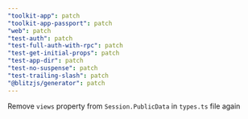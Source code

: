 ```yaml
---
"toolkit-app": patch
"toolkit-app-passport": patch
"web": patch
"test-auth": patch
"test-full-auth-with-rpc": patch
"test-get-initial-props": patch
"test-app-dir": patch
"test-no-suspense": patch
"test-trailing-slash": patch
"@blitzjs/generator": patch
---
```


Remove `views` property from `Session.PublicData` in `types.ts` file again
